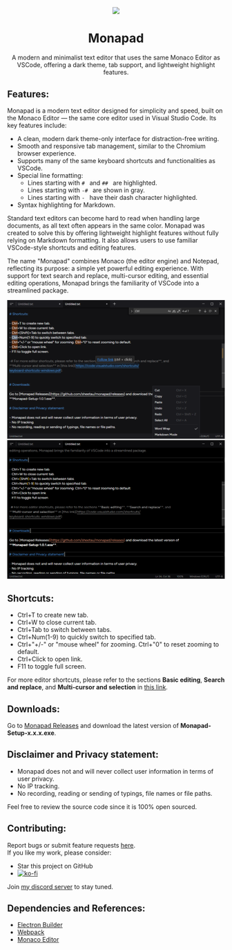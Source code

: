 <p align="center">
  <img width="128" align="center" src="icon/favicon.ico">
</p>
<h1 align="center">
  Monapad
</h1>
<p align="center">
  A modern and minimalist text editor that uses the same Monaco Editor as VSCode, offering a dark theme, tab support, and lightweight highlight features.
</p>

## Features:

Monapad is a modern text editor designed for simplicity and speed, built on the Monaco Editor — the same core editor used in Visual Studio Code. Its key features include:

- A clean, modern dark theme-only interface for distraction-free writing.
- Smooth and responsive tab management, similar to the Chromium browser experience.
- Supports many of the same keyboard shortcuts and functionalities as VSCode.
- Special line formatting:
  - Lines starting with `# ` and `## ` are highlighted.
  - Lines starting with `-# ` are shown in gray.
  - Lines starting with `- ` have their dash character highlighted.
- Syntax highlighting for Markdown.

Standard text editors can become hard to read when handling large documents, as all text often appears in the same color. Monapad was created to solve this by offering lightweight highlight features without fully relying on Markdown formatting. It also allows users to use familiar VSCode-style shortcuts and editing features.

The name "Monapad" combines Monaco (the editor engine) and Notepad, reflecting its purpose: a simple yet powerful editing experience. With support for text search and replace, multi-cursor editing, and essential editing operations, Monapad brings the familiarity of VSCode into a streamlined package.

![Screenshot Dark](screenshots/monapad_ss.png?raw=true "Dark")
![Screenshot Onyx](screenshots/monapad_ss2.png?raw=true "Onyx")

## Shortcuts:

- Ctrl+T to create new tab.
- Ctrl+W to close current tab.
- Ctrl+Tab to switch between tabs.
- Ctrl+Num(1-9) to quickly switch to specified tab.
- Ctrl+"+/-" or "mouse wheel" for zooming. Ctrl+"0" to reset zooming to default.
- Ctrl+Click to open link.
- F11 to toggle full screen.

For more editor shortcuts, please refer to the sections **Basic editing**, **Search and replace**, and **Multi-cursor and selection** in [this link](https://code.visualstudio.com/shortcuts/keyboard-shortcuts-windows.pdf).

## Downloads:

Go to [Monapad Releases](https://github.com/sheetau/monapad/releases) and download the latest version of **Monapad-Setup-x.x.x.exe**.

## Disclaimer and Privacy statement:

- Monapad does not and will never collect user information in terms of user privacy.
- No IP tracking.
- No recording, reading or sending of typings, file names or file paths.

Feel free to review the source code since it is 100% open sourced.

## Contributing:

Report bugs or submit feature requests [here](https://github.com/sheetau/monapad/issues).  
If you like my work, please consider:

- Star this project on GitHub
- [![ko-fi](https://www.ko-fi.com/img/githubbutton_sm.svg)](https://ko-fi.com/sheeta)

Join [my discord server](https://discord.gg/2dXs5HwXuW) to stay tuned.

## Dependencies and References:

- [Electron Builder](https://github.com/electron-userland/electron-builder)
- [Webpack](https://github.com/webpack/webpack)
- [Monaco Editor](https://github.com/microsoft/monaco-editor)
